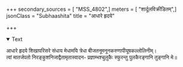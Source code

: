 +++
secondary_sources = [ "MSS_4802",]
meters = [ "शार्दूलविक्रीडितम्",]
jsonClass = "Subhaashita"
title = "आधारे हृदये"

+++

<details open><summary>Text</summary>

आधारे हृदये शिखापरिसरे संधाय मेधामयि त्रेधा बीजतनूमनूनकरुणापीयूषकल्लोलिनीम्।  
त्वां मातर्जपतो निरङ्कुशनिजाद्वैतामृतास्वादन- प्रज्ञाम्भश्चुलुकैः स्फुरन्तु पुलकैरङ्गानि तुङ्गानि मे॥
</details>
